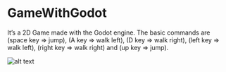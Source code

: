 # GameWithGodot
It’s a 2D Game made with the Godot engine.
The basic commands are (space key => jump), (A key => walk left), (D key => walk right), (left key => walk left), (right key => walk right) and (up key => jump).  


![alt text](https://github.com/abrahao221b/GameWithGodot/blob/main/GameWithGodot/assets/assets_player/spritesheets/spritesheet_idle.png/image.jpg?raw=true)
